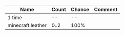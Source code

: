 | Name              | Count | Chance | Comment |
| ----------------- | ----- | ------ | ------- |
| 1 time            |    -- |     -- |         |
| minecraft:leather |  0..2 |   100% |         |